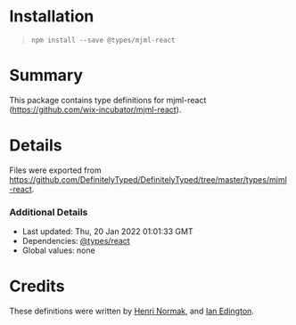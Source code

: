 # Installation
> `npm install --save @types/mjml-react`

# Summary
This package contains type definitions for mjml-react (https://github.com/wix-incubator/mjml-react).

# Details
Files were exported from https://github.com/DefinitelyTyped/DefinitelyTyped/tree/master/types/mjml-react.

### Additional Details
 * Last updated: Thu, 20 Jan 2022 01:01:33 GMT
 * Dependencies: [@types/react](https://npmjs.com/package/@types/react)
 * Global values: none

# Credits
These definitions were written by [Henri Normak](https://github.com/henrinormak), and [Ian Edington](https://github.com/IanEdington).
